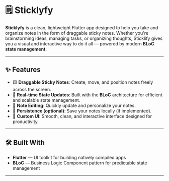 # 🗒️ Sticklyfy

**Sticklyfy** is a clean, lightweight Flutter app designed to help you take and organize notes in the form of draggable sticky notes. Whether you're brainstorming ideas, managing tasks, or organizing thoughts, Sticklify gives you a visual and interactive way to do it all — powered by modern **BLoC state management**.

---

## ✨ Features

- 🟨 **Draggable Sticky Notes**: Create, move, and position notes freely across the screen.
- 🔁 **Real-time State Updates**: Built with the **BLoC** architecture for efficient and scalable state management.
- 📝 **Note Editing**: Quickly update and personalize your notes.
- 💾 **Persistence (optional)**: Save your notes locally (if implemented).
- 🎨 **Custom UI**: Smooth, clean, and interactive interface designed for productivity.

---

## 🛠️ Built With

- **Flutter** — UI toolkit for building natively compiled apps
- **BLoC** — Business Logic Component pattern for predictable state management

---
